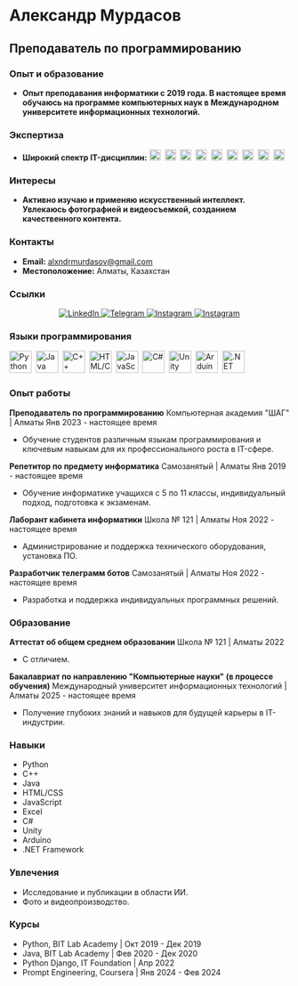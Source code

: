 # Александр Мурдасов
## Преподаватель по программированию

### Опыт и образование

- **Опыт преподавания информатики с 2019 года. В настоящее время обучаюсь на программе компьютерных наук в Международном университете информационных технологий.**

### Экспертиза

- **Широкий спектр IT-дисциплин:**
  <img src="https://cdn.jsdelivr.net/gh/devicons/devicon/icons/python/python-original.svg" title="Python" width="20" height="20"/>&nbsp;
  <img src="https://cdn.jsdelivr.net/gh/devicons/devicon/icons/java/java-original.svg" title="Java" width="20" height="20"/>&nbsp;
  <img src="https://cdn.jsdelivr.net/gh/devicons/devicon/icons/cplusplus/cplusplus-original.svg" title="C++" width="20" height="20"/>&nbsp;
  <img src="https://cdn.jsdelivr.net/gh/devicons/devicon/icons/html5/html5-original.svg" title="HTML/CSS" width="20" height="20"/>&nbsp;
  <img src="https://cdn.jsdelivr.net/gh/devicons/devicon/icons/javascript/javascript-original.svg" title="JavaScript" width="20" height="20"/>&nbsp;
  <img src="https://cdn.jsdelivr.net/gh/devicons/devicon/icons/csharp/csharp-original.svg" title="C#" width="20" height="20"/>&nbsp;
  <img src="https://cdn.jsdelivr.net/gh/devicons/devicon/icons/unity/unity-original.svg" title="Unity" width="20" height="20"/>&nbsp;
  <img src="https://cdn.jsdelivr.net/gh/devicons/devicon/icons/arduino/arduino-original.svg" title="Arduino" width="20" height="20"/>&nbsp;
  <img src="https://cdn.jsdelivr.net/gh/devicons/devicon/icons/dot-net/dot-net-original.svg" title=".NET Framework" width="20" height="20"/>&nbsp;

### Интересы

- **Активно изучаю и применяю искусственный интеллект. Увлекаюсь фотографией и видеосъемкой, созданием качественного контента.**

### Контакты

- **Email:** alxndrmurdasov@gmail.com
- **Местоположение:** Алматы, Казахстан

### Ссылки

<div id="socials" align="center">
    <a href="https://www.linkedin.com/in/alexander-murdasov-51066b204/">
        <img src="https://img.shields.io/badge/LinkedIn-blue?style=for-the-badge&logo=linkedin&logoColor=white" alt="LinkedIn"/>
    </a>
    <a href="https://t.me/Allexndr">
        <img src="https://img.shields.io/badge/Telegram-blue?style=for-the-badge&logo=telegram&logoColor=white" alt="Telegram"/>
    </a>
    <a href="https://www.instagram.com/sane4.k/">
        <img src="https://img.shields.io/badge/Instagram-blue?style=for-the-badge&logo=instagram&logoColor=white" alt="Instagram"/>
    </a>
    <a href="https://www.instagram.com/phot4.k/">
        <img src="https://img.shields.io/badge/Instagram-blue?style=for-the-badge&logo=instagram&logoColor=white" alt="Instagram"/>
    </a>
</div>

### Языки программирования

<img src="https://cdn.jsdelivr.net/gh/devicons/devicon/icons/python/python-original.svg" title="Python" width="40" height="40"/>&nbsp;
<img src="https://cdn.jsdelivr.net/gh/devicons/devicon/icons/java/java-original.svg" title="Java" width="40" height="40"/>&nbsp;
<img src="https://cdn.jsdelivr.net/gh/devicons/devicon/icons/cplusplus/cplusplus-original.svg" title="C++" width="40" height="40"/>&nbsp;
<img src="https://cdn.jsdelivr.net/gh/devicons/devicon/icons/html5/html5-original.svg" title="HTML/CSS" width="40" height="40"/>&nbsp;
<img src="https://cdn.jsdelivr.net/gh/devicons/devicon/icons/javascript/javascript-original.svg" title="JavaScript" width="40" height="40"/>&nbsp;
<img src="https://cdn.jsdelivr.net/gh/devicons/devicon/icons/csharp/csharp-original.svg" title="C#" width="40" height="40"/>&nbsp;
<img src="https://cdn.jsdelivr.net/gh/devicons/devicon/icons/unity/unity-original.svg" title="Unity" width="40" height="40"/>&nbsp;
<img src="https://cdn.jsdelivr.net/gh/devicons/devicon/icons/arduino/arduino-original.svg" title="Arduino" width="40" height="40"/>&nbsp;
<img src="https://cdn.jsdelivr.net/gh/devicons/devicon/icons/dot-net/dot-net-original.svg" title=".NET Framework" width="40" height="40"/>&nbsp;

### Опыт работы

**Преподаватель по программированию**
Компьютерная академия "ШАГ" | Алматы
Янв 2023 - настоящее время
- Обучение студентов различным языкам программирования и ключевым навыкам для их профессионального роста в IT-сфере.

**Репетитор по предмету информатика**
Самозанятый | Алматы
Янв 2019 - настоящее время
- Обучение информатике учащихся с 5 по 11 классы, индивидуальный подход, подготовка к экзаменам.

**Лаборант кабинета информатики**
Школа № 121 | Алматы
Ноя 2022 - настоящее время
- Администрирование и поддержка технического оборудования, установка ПО.

**Разработчик телеграмм ботов**
Самозанятый | Алматы
Ноя 2022 - настоящее время
- Разработка и поддержка индивидуальных программных решений.

### Образование

**Аттестат об общем среднем образовании**
Школа № 121 | Алматы
2022
- С отличием.

**Бакалавриат по направлению "Компьютерные науки" (в процессе обучения)**
Международный университет информационных технологий | Алматы
2025 - настоящее время
- Получение глубоких знаний и навыков для будущей карьеры в IT-индустрии.

### Навыки

- Python
- C++
- Java
- HTML/CSS
- JavaScript
- Excel
- C#
- Unity
- Arduino
- .NET Framework

### Увлечения

- Исследование и публикации в области ИИ.
- Фото и видеопроизводство.

### Курсы

- Python, BIT Lab Academy | Окт 2019 - Дек 2019
- Java, BIT Lab Academy | Фев 2020 - Дек 2020
- Python Django, IT Foundation | Апр 2022
- Prompt Engineering, Coursera | Янв 2024 - Фев 2024
